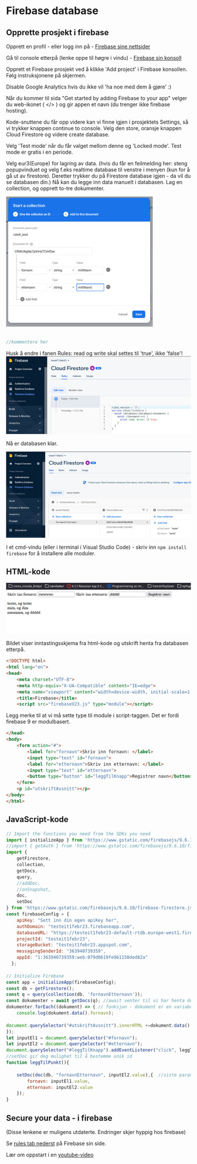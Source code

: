 # Firebase database

## Opprette prosjekt i firebase
Opprett en profil - eller logg inn på - [Firebase sine nettsider](https://firebase.google.com)


Gå til console etterpå (lenke oppe til høgre i vindu) - [Firebase sin konsoll](https://console.firebase.google.com)


Opprett et Firebase prosjekt ved å klikke 'Add project' i Firebase konsollen. Følg instruksjonene på skjermen.  

Disable Google Analytics hvis du ikke vil 'ha noe med dem å gjøre' :)

Når du kommer til sida "Get started by adding Firebase to your app" velger du web-ikonet ( </> ) og gir appen et navn (du trenger ikke firebase hosting).

Kode-snuttene du får opp videre kan vi finne igjen i prosjektets Settings, så vi trykker knappen continue to console.
Velg den store, oransje knappen Cloud Firestore og videre create database. 

Velg 'Test mode' når du får valget mellom denne og 'Locked mode'. Test mode er gratis i en periode.

Velg eur3(Europe) for lagring av data.
(hvis du får en feilmelding her: steng popupvinduet og velg f.eks realtime database til venstre i menyen (kun for å gå ut av firestore). Deretter trykker du på Firestore database igjen - da vil du se databasen din.)
Nå kan du legge inn data manuelt i databasen. Lag en collection, og opprett to-tre dokumenter. 

<img src="Skjermbilde_felt_value.PNG" alt="legg inn noen poster i collection" width="400">

[comment]: <> (ved å legge inn bilde som html kan jeg sette bredde og høyde på bildet)

[//]: # (This may be the most platform independent comment)

```javascript

//kommentere her
```

Husk å endre i fanen Rules: read og write skal settes til 'true', ikke 'false'!
![skjermdump av rules i settings](Bilde3_endre_rules.png "Endre til true for read og write")

Nå er databasen klar.

![skjermdump av collection og documents](Bilde1_prosjekt_collection_felt_value.png "Databasen er klar")

I et cmd-vindu (eller i terminal i Visual Studio Code) - skriv inn `npm install firebase` for å installere alle moduler. 


## HTML-kode
![skjermdump av ferdig skjema og henta info - i nettleser](Bilde2_skjermdump_skjema_html.png "Skjema og utskrift fra databasen")

Bildet viser inntastingsskjema fra html-kode og utskrift henta fra databasen etterpå.



```html
<!DOCTYPE html>
<html lang="en">
<head>
    <meta charset="UTF-8">
    <meta http-equiv="X-UA-Compatible" content="IE=edge">
    <meta name="viewport" content="width=device-width, initial-scale=1.0">
    <title>Firebase</title>
    <script src="firebaseV23.js" type="module"></script>
```
Legg merke til at vi må sette type til module i script-taggen. Det er fordi firebase 9 er modulbasert. 
```html
</head>
<body>
    <form action="#">
        <label for="fornavn">Skriv inn fornavn: </label>
        <input type="text" id="fornavn">
        <label for="etternavn">Skriv inn etternavn: </label>
        <input type="text" id="etternavn">
        <button type="button" id="leggTilKnapp">Registrer navn</button>
    </form>
    <p id="utskriftAvsnitt"></p>
</body>
</html>
```
 

## JavaScript-kode

```javascript
// Import the functions you need from the SDKs you need
import { initializeApp } from 'https://www.gstatic.com/firebasejs/9.6.10/firebase-app.js';
//import { getAuth } from 'https://www.gstatic.com/firebasejs/9.6.10/firebase-auth.js';
import {
    getFirestore,
    collection,
    getDocs,
    query,
    //addDoc,
    //onSnapshot,
    doc,
    setDoc
} from 'https://www.gstatic.com/firebasejs/9.6.10/firebase-firestore.js';
const firebaseConfig = {
    apiKey: "Sett inn din egen apiKey her",  
    authDomain: "testeit1febr23.firebaseapp.com",  
    databaseURL: "https://testeit1febr23-default-rtdb.europe-west1.firebasedatabase.app",  
    projectId: "testeit1febr23",  
    storageBucket: "testeit1febr23.appspot.com",  
    messagingSenderId: "363940739359",  
    appId: "1:363940739359:web:079d0619fe961150ded82a"  
  };
  
// Initialize Firebase
const app = initializeApp(firebaseConfig); 
const db = getFirestore();
const q = query(collection(db, 'fornavnEtternavn')); 
const dokumenter = await getDocs(q); //await venter til vi har henta dokumentene fra databasen  
dokumenter.forEach((dokument) => { // funksjon - dokument er en variabel
    console.log(dokument.data().fornavn);
    
document.querySelector("#utskriftAvsnitt").innerHTML +=dokument.data().fornavn+", og " + dokument.data().etternavn +" " +"<br>";
});
let inputEl1 = document.querySelector("#fornavn");
let inputEl2 = document.querySelector("#etternavn");
document.querySelector("#leggTilKnapp").addEventListener("click", leggTilPunkt);
//setDoc gir deg mulighet til å bestemme unik id
function leggTilPunkt(){
 
    setDoc(doc(db, "fornavnEtternavn", inputEl2.value),{  //siste parameter er unik id
        fornavn: inputEl1.value,
        etternavn: inputEl2.value
    });
}
```



## Secure your data - i firebase
(Disse lenkene er muligens utdaterte. Endringer skjer hyppig hos firebase)

Se [rules tab nederst](https://firebase.google.com/docs/firestore/quickstart#web-version-9) på Firebase sin side.

Lær om oppstart i en [youtube-video](https://youtu.be/BjtxPj6jRM8)
